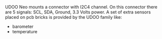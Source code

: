UDOO Neo mounts a connector with I2C4 channel. On this connector there are 5 signals: SCL, SDA, Ground, 3.3 Volts power.
A set of extra sensors placed on pcb bricks is provided by the UDOO family like:

* barometer 
* temperature
